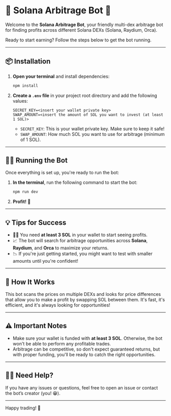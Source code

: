 # 🚀 Solana Arbitrage Bot 🦄

Welcome to the **Solana Arbitrage Bot**, your friendly multi-dex arbitrage bot for finding profits across different Solana DEXs (Solana, Raydium, Orca). 

Ready to start earning? Follow the steps below to get the bot running.

---

## 📦 Installation

1. **Open your terminal** and install dependencies:
    ```bash
    npm install
    ```

2. **Create a `.env` file** in your project root directory and add the following values:
    ```env
    SECRET_KEY=<insert your wallet private key>
    SWAP_AMOUNT=<insert the amount of SOL you want to invest (at least 1 SOL)>
    ```

    - `SECRET_KEY`: This is your wallet private key. Make sure to keep it safe!
    - `SWAP_AMOUNT`: How much SOL you want to use for arbitrage (minimum of 1 SOL).

---

## 🏃‍♂️ Running the Bot

Once everything is set up, you're ready to run the bot:

1. **In the terminal**, run the following command to start the bot:
    ```bash
    npm run dev
    ```

2. **Profit!** 🎉

---

## 💡 Tips for Success

- 🧑‍💻 You need **at least 3 SOL** in your wallet to start seeing profits.
- 📈 The bot will search for arbitrage opportunities across **Solana**, **Raydium**, and **Orca** to maximize your returns.
- 📉 If you're just getting started, you might want to test with smaller amounts until you're confident!

---

## 🤖 How It Works

This bot scans the prices on multiple DEXs and looks for price differences that allow you to make a profit by swapping SOL between them. It's fast, it's efficient, and it's always looking for opportunities!

---

## ⚠️ Important Notes

- Make sure your wallet is funded with **at least 3 SOL**. Otherwise, the bot won't be able to perform any profitable trades.
- Arbitrage can be competitive, so don't expect guaranteed returns, but with proper funding, you'll be ready to catch the right opportunities.

---

## 🙋‍♂️ Need Help?

If you have any issues or questions, feel free to open an issue or contact the bot’s creator (you! 😁).

---

Happy trading! 💸
